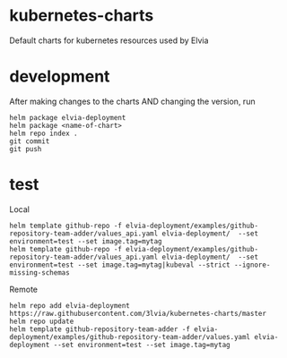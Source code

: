 # kubernetes-charts
Default charts for kubernetes resources used by Elvia

# development

After making changes to the charts AND changing the version, run
```
helm package elvia-deployment
helm package <name-of-chart>
helm repo index .
git commit
git push
```

# test

Local
```
helm template github-repo -f elvia-deployment/examples/github-repository-team-adder/values_api.yaml elvia-deployment/  --set environment=test --set image.tag=mytag
helm template github-repo -f elvia-deployment/examples/github-repository-team-adder/values_api.yaml elvia-deployment/  --set environment=test --set image.tag=mytag|kubeval --strict --ignore-missing-schemas
```

Remote
```
helm repo add elvia-deployment https://raw.githubusercontent.com/3lvia/kubernetes-charts/master
helm repo update
helm template github-repository-team-adder -f elvia-deployment/examples/github-repository-team-adder/values.yaml elvia-deployment --set environment=test --set image.tag=mytag
```
